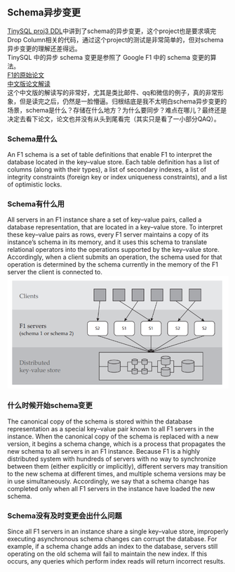 ## Schema异步变更
[TinySQL proj3 DDL](https://github.com/pingcap-incubator/tinysql/blob/course/courses/proj3-README-zh_CN.md)中讲到了schema的异步变更，这个project也是要求填完Drop Column相关的代码，通过这个project的测试是非常简单的，但对schema异步变更的理解还差得远。  
TinySQL 中的异步 schema 变更是参照了 Google F1 中的 schema 变更的算法。  
[F1的原始论文](http://static.googleusercontent.com/media/research.google.com/zh-CN//pubs/archive/41376.pdf)  
[中文版论文解读](https://github.com/ngaut/builddatabase/blob/master/f1/schema-change.md)  
这个中文版的解读写的非常好，尤其是类比邮件、qq和微信的例子，真的非常形象，但是读完之后，仍然是一脸懵逼。归根结底是我不太明白schema异步变更的场景，schema是什么？存储在什么地方？为什么要同步？难点在哪儿？最终还是决定去看下论文，论文也并没有从头到尾看完（其实只是看了一小部分QAQ）。

### Schema是什么
An F1 schema is a set of table definitions that enable
F1 to interpret the database located in the key–value store.
Each table definition has a list of columns (along with their
types), a list of secondary indexes, a list of integrity constraints (foreign key or index uniqueness constraints), and
a list of optimistic locks.

### Schema有什么用
All servers in an F1 instance share a set of key–value pairs,
called a database representation, that are located in a
key–value store. To interpret these key–value pairs as rows,
every F1 server maintains a copy of its instance’s schema in
its memory, and it uses this schema to translate relational
operators into the operations supported by the key–value
store. Accordingly, when a client submits an operation, the
schema used for that operation is determined by the schema
currently in the memory of the F1 server the client is connected to.  
![image](./imgs/f1.png)

### 什么时候开始schema变更
The canonical copy of the schema is stored within the
database representation as a special key–value pair known
to all F1 servers in the instance. When the canonical copy
of the schema is replaced with a new version, it begins a
schema change, which is a process that propagates the
new schema to all servers in an F1 instance. Because F1 is a
highly distributed system with hundreds of servers with no
way to synchronize between them (either explicitly or implicitly), different servers may transition to the new schema at
different times, and multiple schema versions
may be in use simultaneously. Accordingly, we say that a
schema change has completed only when all F1 servers in
the instance have loaded the new schema.


### Schema没有及时变更会出什么问题
Since all F1 servers in an instance share a single key–value
store, improperly executing asynchronous schema changes
can corrupt the database. For example, if a schema change
adds an index to the database, servers still operating on the
old schema will fail to maintain the new index. If this occurs,
any queries which perform index reads will return incorrect
results.